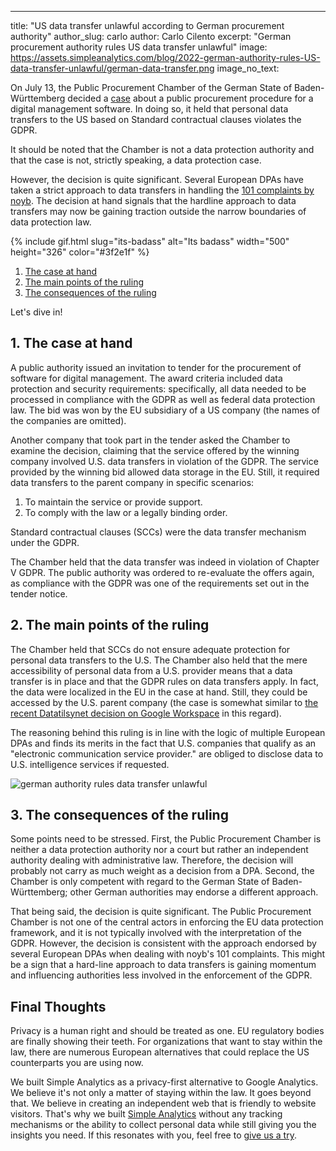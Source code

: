 ---
title: "US data transfer unlawful according to German procurement authority"
author_slug: carlo
author: Carlo Cilento
excerpt: "German procurement authority rules US data transfer unlawful"
image: https://assets.simpleanalytics.com/blog/2022-german-authority-rules-US-data-transfer-unlawful/german-data-transfer.png
image_no_text:

On July 13, the Public Procurement Chamber of the German State of Baden-Württemberg decided a [case](https://gdprhub.eu/index.php?title=Datatilsynet_(Denmark)_-_2020-431-0061) about a public procurement procedure for a digital management software. In doing so, it held that personal data transfers to the US based on Standard contractual clauses violates the GDPR.

It should be noted that the Chamber is not a data protection authority and that the case is not, strictly speaking, a data protection case.

However, the decision is quite significant. Several European DPAs have taken a strict approach to data transfers in handling the [101 complaints by noyb](https://noyb.eu/en/101-complaints-eu-us-transfers-filed). The decision at hand signals that the hardline approach to data transfers may now be gaining traction outside the narrow boundaries of data protection law.

{% include gif.html slug="its-badass" alt="Its badass" width="500" height="326" color="#3f2e1f" %}

1.  [The case at hand](#1-the-case-at-hand)
2.  [The main points of the ruling](#2-the-main-points-of-the-ruling)
3.  [The consequences of the ruling](#3-the-consequences-of-the-ruling)

Let's dive in!

## 1. The case at hand

A public authority issued an invitation to tender for the procurement of software for digital management. The award criteria included data protection and security requirements: specifically, all data needed to be processed in compliance with the GDPR as well as federal data protection law. The bid was won by the EU subsidiary of a US company (the names of the companies are omitted).

Another company that took part in the tender asked the Chamber to examine the decision, claiming that the service offered by the winning company involved U.S. data transfers in violation of the GDPR. The service provided by the winning bid allowed data storage in the EU. Still, it required data transfers to the parent company in specific scenarios:

1.  To maintain the service or provide support. 
2.  To comply with the law or a legally binding order.

Standard contractual clauses (SCCs) were the data transfer mechanism under the GDPR.

The Chamber held that the data transfer was indeed in violation of Chapter V GDPR. The public authority was ordered to re-evaluate the offers again, as compliance with the GDPR was one of the requirements set out in the tender notice.

## 2. The main points of the ruling

The Chamber held that SCCs do not ensure adequate protection for personal data transfers to the U.S. The Chamber also held that the mere accessibility of personal data from a U.S. provider means that a data transfer is in place and that the GDPR rules on data transfers apply. In fact, the data were localized in the EU in the case at hand. Still, they could be accessed by the U.S. parent company (the case is somewhat similar to [the recent Datatilsynet decision on Google Workspace](https://www.simpleanalytics.com/blog/denmark-bans-google-workspace-for-municipalities) in this regard).

The reasoning behind this ruling is in line with the logic of multiple European DPAs and finds its merits in the fact that U.S. companies that qualify as an "electronic communication service provider." are obliged to disclose data to U.S. intelligence services if requested.

<img src="https://assets.simpleanalytics.com/blog/2022-german-authority-rules-US-data-transfer-unlawful/germany-gdpr.png" alt="german authority rules data transfer unlawful" class="border-radius" />
<p class="caption" markdown="1">
</p>

## 3. The consequences of the ruling

Some points need to be stressed. First, the Public Procurement Chamber is neither a data protection authority nor a court but rather an independent authority dealing with administrative law. Therefore, the decision will probably not carry as much weight as a decision from a DPA. Second, the Chamber is only competent with regard to the German State of Baden-Württemberg; other German authorities may endorse a different approach.

That being said, the decision is quite significant. The Public Procurement Chamber is not one of the central actors in enforcing the EU data protection framework, and it is not typically involved with the interpretation of the GDPR. However, the decision is consistent with the approach endorsed by several European DPAs when dealing with noyb's 101 complaints. This might be a sign that a hard-line approach to data transfers is gaining momentum and influencing authorities less involved in the enforcement of the GDPR.

## Final Thoughts

Privacy is a human right and should be treated as one. EU regulatory bodies are finally showing their teeth. For organizations that want to stay within the law, there are numerous European alternatives that could replace the US counterparts you are using now.

We built Simple Analytics as a privacy-first alternative to Google Analytics. We believe it's not only a matter of staying within the law. It goes beyond that. We believe in creating an independent web that is friendly to website visitors. That's why we built [Simple Analytics](https://simpleanalytics.com/simpleanalytics.com) without any tracking mechanisms or the ability to collect personal data while still giving you the insights you need. If this resonates with you, feel free to [give us a try](https://simpleanalytics.com/welcome).
